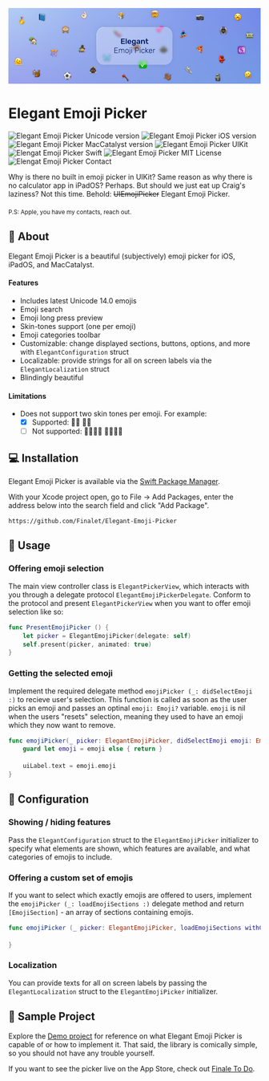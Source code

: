 ![Elegant Emoji Picker Swift UIKit](https://github.com/Finalet/Elegant-Emoji-Picker/blob/main/Documentation/Github%20Hero.png)

# Elegant Emoji Picker
![Elegant Emoji Picker Unicode version](https://img.shields.io/badge/Unicode-14.0-blue)
![Elegant Emoji Picker iOS version](https://img.shields.io/badge/iOS-13.0%2B-blue)
![Elegant Emoji Picker MacCatalyst version](https://img.shields.io/badge/MacCatalyst-13.0%2B-blue)
![Elegant Emoji Picker UIKit](https://img.shields.io/badge/Framework-UIKit-red)
![Elengat Emoji Picker Swift](https://img.shields.io/badge/Language-Swift-orange)
![Elegant Emoji Picker MIT License](https://img.shields.io/github/license/finalet/elegant-emoji-picker)
![Elengat Emoji Picker Contact](https://img.shields.io/badge/Contact-%40GrantOgany-darkgray?link=https://twitter.com/GrantOgany)

Why is there no built in emoji picker in UIKit? Same reason as why there is no calculator app in iPadOS? Perhaps. But should we just eat up Craig's laziness? Not this time.
Behold: ~~UIEmojiPicker~~ Elegant Emoji Picker.

<sub>P.S: Apple, you have my contacts, reach out.</sub>

## 🤔 About

Elegant Emoji Picker is a beautiful (subjectively) emoji picker for iOS, iPadOS, and MacCatalyst. 

#### Features
- Includes latest Unicode 14.0 emojis
- Emoji search
- Emoji long press preview
- Skin-tones support (one per emoji)
- Emoji categories toolbar 
- Customizable: change displayed sections, buttons, options, and more with `ElegantConfiguration` struct
- Localizable: provide strings for all on screen labels via the `ElegantLocalization` struct
- Blindingly beautiful

#### Limitations
- Does not support two skin tones per emoji. For example:
  - [x] Supported: 🤝🏻  🤝🏿 
  - [ ] Not supported: 🫱🏿‍🫲🏻   🫱🏼‍🫲🏿 

## 💻 Installation

Elegant Emoji Picker is available via the [Swift Package Manager](https://www.swift.org/package-manager/).

With your Xcode project open, go to File → Add Packages, enter the address below into the search field and click "Add Package".

```
https://github.com/Finalet/Elegant-Emoji-Picker
```

## 👀 Usage

### Offering emoji selection

The main view controller class is `ElegantPickerView`, which interacts with you through a delegate protocol `ElegantEmojiPickerDelegate`. Conform to the protocol and present `ElegantPickerView` when you want to offer emoji selection like so:

```swift
func PresentEmojiPicker () {
    let picker = ElegantEmojiPicker(delegate: self)
    self.present(picker, animated: true)
}
```

### Getting the selected emoji

Implement the required delegate method `emojiPicker (_: didSelectEmoji :)` to recieve user's selection. This function is called as soon as the user picks an emoji and passes an optinal `emoji: Emoji?` variable. `emoji` is nil when the users "resets" selection, meaning they used to have an emoji which they now want to remove. 

```swift
func emojiPicker(_ picker: ElegantEmojiPicker, didSelectEmoji emoji: Emoji?) {
    guard let emoji = emoji else { return }
    
    uiLabel.text = emoji.emoji
}
```

## 🎨 Configuration

### Showing / hiding features

Pass the `ElegantConfiguration` struct to the `ElegantEmojiPicker` initializer to specify what elements are shown, which features are available, and what categories of emojis to include.

### Offering a custom set of emojis

If you want to select which exactly emojis are offered to users, implement the `emojiPicker (_: loadEmojiSections :)` delegate method and return `[EmojiSection]` - an array of sections containing emojis.

```swift
func emojiPicker (_ picker: ElegantEmojiPicker, loadEmojiSections withConfiguration: ElegantConfiguration) -> [EmojiSection] {
    
}
```

### Localization 

You can provide texts for all on screen labels by passing the `ElegantLocalization` struct to the `ElegantEmojiPicker` initializer.

## 📱 Sample Project

Explore the [Demo project](https://github.com/Finalet/Elegant-Emoji-Picker/tree/main/Demo) for reference on what Elegant Emoji Picker is capable of or how to implement it. That said, the library is comically simple, so you should not have any trouble yourself. 

If you want to see the picker live on the App Store, check out [Finale To Do](https://apps.apple.com/app/apple-store/id1622931101).

